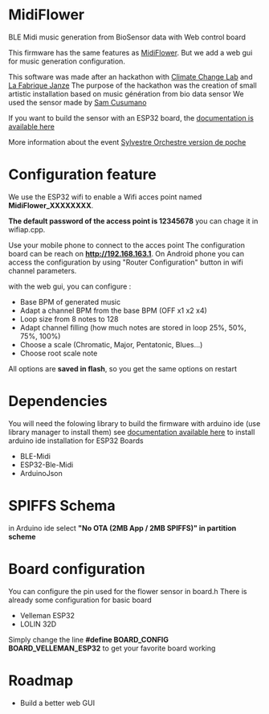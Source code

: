 # MidiFlower
BLE Midi music generation from BioSensor data with Web control board


This firmware has the same features as [MidiFlower](https://github.com/crocsg/MidiFlower). But we add a web gui for music generation configuration.

This software was made after an hackathon with [Climate Change Lab](https://climatechangelab.org/) and [La Fabrique Janze](https://lafabrique.rafcom.bzh/)
The purpose of the hackathon was the creation of small artistic installation based on music génération from bio data sensor
We used the sensor made by [Sam Cusumano](https://github.com/electricityforprogress/MIDIsprout)

If you want to build the sensor with an ESP32 board, the [documentation is available here](https://wikifab.org/wiki/Capteur_BioData_pour_ESP32)

More information about the event [Sylvestre Orchestre version de poche](https://climatechangelab.org/2021/12/13/sylvestre-orchestre-version-de-poche-retour-sur-le-hackathon-de-decembre-2021/)




# Configuration feature
We use the ESP32 wifi to enable a Wifi  acces point named **MidiFlower_XXXXXXXX**.

**The default password of the access point is 12345678** you can chage it in wifiap.cpp.

Use your mobile phone to connect to the acces point
The configuration board can be reach on **http://192.168.163.1**. On Android phone you can access the configuration by using "Router Configuration" button
in wifi channel parameters.

with the web gui, you can configure :
- Base BPM of generated music
- Adapt a channel BPM from the base BPM (OFF x1 x2 x4)
- Loop size from 8 notes to 128
- Adapt channel filling (how much notes are stored in loop 25%, 50%, 75%, 100%)
- Choose a scale (Chromatic, Major, Pentatonic, Blues...)
- Choose root scale note

All options are **saved in flash**, so you get the same options on restart


# Dependencies
You will need the folowing library to build the firmware with arduino ide (use library manager to install them)
see [documentation available here](https://wikifab.org/wiki/Capteur_BioData_pour_ESP32) to install arduino ide installation for ESP32 Boards

- BLE-Midi
- ESP32-Ble-Midi
- ArduinoJson

# SPIFFS  Schema
in Arduino ide select **"No OTA (2MB App / 2MB SPIFFS)" in partition scheme**

# Board configuration
You can configure the pin used for the flower sensor in board.h
There is already some configuration for basic board
- Velleman ESP32
- LOLIN 32D

Simply change the line 
**#define BOARD_CONFIG    BOARD_VELLEMAN_ESP32**
to get your favorite board working

# Roadmap
- Build a better web GUI



